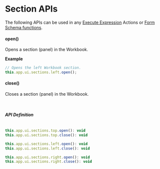 # Section APIs

The following APIs can be used in any [Execute Expression](../interactionmodel/workbookactions.md#execute-expression) Actions or [Form Schema functions](../../../forms/formschemas/functions.md).

#### open()
Opens a section (panel) in the Workbook.  

**Example**
```javascript
// Opens the left Workbook section.
this.app.ui.sections.left.open();
```


#### close()
Closes a section (panel) in the Workbook.

<br/>

##### API Definition

```javascript

this.app.ui.sections.top.open(): void
this.app.ui.sections.top.close(): void

this.app.ui.sections.left.open(): void
this.app.ui.sections.left.close(): void

this.app.ui.sections.right.open(): void
this.app.ui.sections.right.close(): void
```